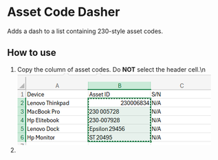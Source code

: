 # Asset Code Dasher
Adds a dash to a list containing 230-style asset codes.

## How to use
1. Copy the column of asset codes. Do **NOT** select the header cell.\n
![Copy asset codes](instructionImages/copyInitialCells.png)
2. 
